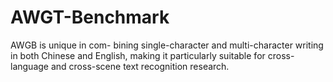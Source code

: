 # AWGT-Benchmark
AWGB is unique in com- bining single-character and multi-character writing in both Chinese and English, making it particularly suitable for cross- language and cross-scene text recognition research.

